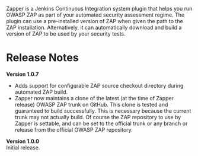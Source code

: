 Zapper is a Jenkins Continuous Integration system plugin that helps you
run OWASP ZAP as part of your automated security assessment regime. The
plugin can use a pre-installed version of ZAP when given the path to the
ZAP installation. Alternatively, it can automatically download and build
a version of ZAP to be used by your security tests.

# Release Notes

**Version 1.0.7**

-   Adds support for configurable ZAP source checkout directory during
    automated ZAP build.
-   Zapper now maintains a clone of the latest (at the time of Zapper
    release) OWASP ZAP trunk on GitHub. This clone is tested and
    guaranteed to build successfully. This is necessary because the
    current trunk may not actually build. Of course the ZAP repository
    to use by Zapper is settable, and can be set to the official trunk
    or any branch or release from the official OWASP ZAP repository.

**Version 1.0.0**  
Initial release.
